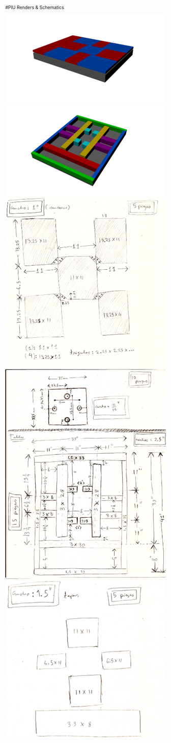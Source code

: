 #PIU Renders & Schematics

<img src="parts0.png" width="700">
<img src="parts1.png" width="700">
<img src="schematic0.jpeg" width="700">
<img src="schematic1.jpeg" width="700">
<img src="schematic2.jpeg" width="700">